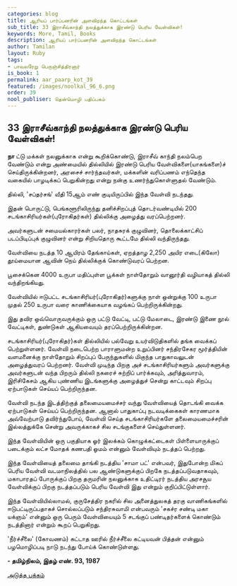 ```yaml
---
categories: blog
title: ஆரியப் பார்ப்பனரின் அளவிறந்த கொட்டங்கள்
sub_title: 33 ﻿இராசீவ்காந்தி நலத்துக்காக இரண்டு பெரிய வேள்விகள்!
keywords: More, Tamil, Books
description: ஆரியப் பார்ப்பனரின் அளவிறந்த கொட்டங்கள்
author: Tamilan
layout: Ruby
tags:
- பாவலரேறு பெருஞ்சித்திரனார் 
is_book: 1
permalink: aar_paarp_kot_39
featured: /images/noolkal_96_6.png
order: 39
nool_publiser: தென்மொழி பதிப்பகம்
---
```



## 33 ﻿இராசீவ்காந்தி நலத்துக்காக இரண்டு பெரிய வேள்விகள்!

**நா** ட்டு மக்கள் நலனுக்காக என்று கூறிக்கொண்டு, இராசீவ் காந்தி நலம்பெற வேண்டும் என்று அண்மையில் தில்லியில் இரண்டு பெரிய வேள்விகளை(யாகங்களை)ச் செய்திருக்கின்றனர், அரசைச் சார்ந்தவர்கள், மக்களின் வரிப்பணம் எந்தெந்த வகையில் பாழடிக்கப் பெறுகின்றது என்று நன்கு உணர்ந்துகொள்ளுதல் வேண்டும்.

தில்லி, 'சப்தர்சங்' வீதி 15ஆம் எண் குடியிருப்பில் இந்த வேள்வி நடந்தது.

இதன் பொருட்டு, பெங்களூரிலிருந்து தனிச்சிறப்புத் தொடர்வண்டியில் 200 சடங்காசிரியர்கள்(புரோகிதர்கள்) தில்லிக்கு அழைத்து வரப்பெற்றனர்.

அவர்களுடன் சமையல்காரர்கள் பலர், நாதசுரக் குழுவினர், தொலைக்காட்சிப் படப்பிடிப்புக் குழுவினர் என்று சிறியதொரு கூட்டமே தில்லி வந்திருந்தது.

வேள்வியை நடத்த 10 ஆயிரம் தேங்காய்கள், ஏறத்தாழ 2,250 அயிர எடை(கிலோ) தூய்மையான ஆவின் நெய் தில்லிக்குக் கொண்டுவரப் பெற்றன.

பூசைக்கென 4000 உருபா மதிப்புள்ள பூக்கள் நாள்தோறும் வானூர்தி வழியாகத் தில்லி வந்திறங்கியது.

வேள்வியில் ஈடுபட்ட சடங்காசிரியர்(புரோகிதர்)களுக்கு நாள் ஒன்றுக்கு 100 உருபா முதல் 250 உருபா வரை காணிக்கையாக வழங்கப் பெற்றிருக்கின்றது.

இது தவிர ஒவ்வொருவருக்கும் ஒரு பட்டு வேட்டி, பட்டு மேலாடை, இரண்டு இணை நூல் வேட்டிகள், துண்டுகள் ஆகியவையும் தரப்பெற்றிருக்கின்றன.

சடங்காசிரியர்(புரோகிதர்)கள் தில்லியில் பல்வேறு உயர்விடுதிகளில் தங்க வைக்கப் பெற்றுள்ளனர். வேள்வி நடைபெற்ற பாராளுமன்ற உறுப்பினர் சந்திரசேகர மூர்த்தியின் வளமனைக்கு நாள்தோறும் சிறப்புப் பேருந்துகளில் மிகுந்த பாதுகாவலுடன் அழைத்துவரப் பெற்றனர். வேள்வி முடிந்த பிறகு அச் சடங்காசிரியர்களும் அவர்களுக்கு அவர்களுடன் வந்த பிறரும் தில்லி நகரைச் சுற்றிப் பார்க்கவும், அரித்துவாரம், இரிசிகேசம் ஆகிய புண்ணிய இடங்களுக்கு அழைத்துச் சென்று காட்டவும் சிறப்பு ஏற்பாடுகள் செய்யப் பெற்றிருந்தன.

வேள்வி நடந்த இடத்திற்குத் தலைமையமைச்சர் வந்து வேள்வியைத் தொடங்கி வைக்க ஏற்பாடுகள் செய்யப் பெற்றிருந்தன. ஆனால் பாதுகாப்பு நடவடிக்கைகள் காரணமாக அவ்வேற்பாடு தவிர்ந்துபோய், வேள்வி செய்த சடங்காசிரியர்களே தலைமையமைச்சரின் இல்லத்துக்கே சென்று அவருக்காகச் சில சடங்குகளைச் செய்துள்ளனர்.

இந்த வேள்வியின் ஒரு பகுதியாக ஓர் இலக்கம் கொழுக்கட்டைகள் பிள்ளையாருக்குப் படைக்கும் லட்ச மோதக் கணபதி ஓமம் என்னும் வேள்வியும் நடத்தப் பெற்றது.

இந்த வேள்வியைத் தலைமை தாங்கி நடத்திய 'சாமா பட்' என்பவர், இதுபோன்ற மிகப் பெரிய வேள்வி வடமாநிலத்தில் பல ஆண்டுகளுக்குப் பிறகே நடத்தப்படுவதாகவும், மகாபாரதப் போருக்குப் பிறகு தருமரின் நலனுக்காக உதிட்டிரர் நடத்திய அரசசூய வேள்விக்குப் பிறகு நடத்தப்படும் பெரிய வேள்வி இது என்றும் குறிப்பிட்டுள்ளார்.

இந்த வேள்வியில்லாமல், குருசேத்திர நகரில் சில அனைத்துலகத் தரகு வாணிகங்களில் ஈடுபட்டிருப்பதாகச் சொல்லப்படும் சந்திரசுவாமி என்பவரும் 'சகச்ர சண்டி மகா யக்ஞம்' என்னும் ஒரு பெரும் வேள்வியையும் 5 சடங்குப் பண்டிதர்களைக் கொண்டும் நடத்தினார் என்றும் கூறப் பெறுகிறது.

'நீர்ச்சீலை' (கோவணம்) கட்டாத ஊரில் நீர்ச்சீலை கட்டியவன் பித்தன் என்னும் பழமொழிப்படி நாடு நடந்து போய்க் கொண்டுள்ளது.

**\- தமிழ்நிலம், இதழ் எண். 93, 1987**

[அடுத்த பக்கம்](aar_paarp_kot_40)